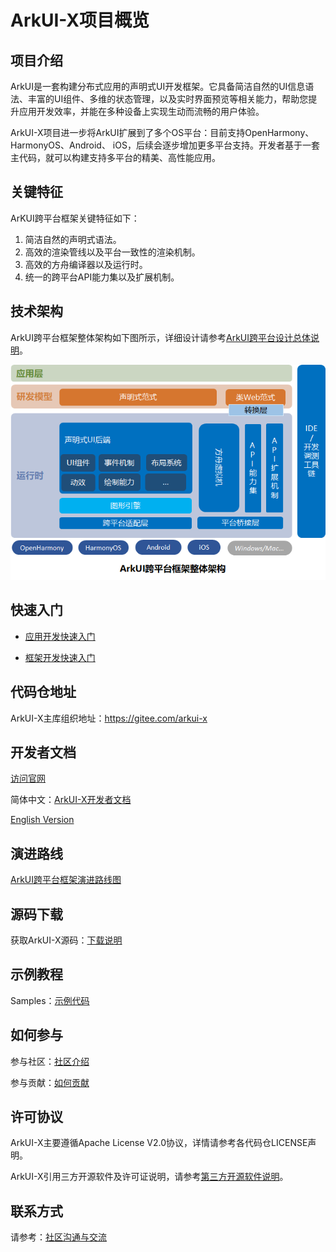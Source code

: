 # ArkUI-X项目概览

## 项目介绍

ArkUI是一套构建分布式应用的声明式UI开发框架。它具备简洁自然的UI信息语法、丰富的UI组件、多维的状态管理，以及实时界面预览等相关能力，帮助您提升应用开发效率，并能在多种设备上实现生动而流畅的用户体验。

ArkUI-X项目进一步将ArkUI扩展到了多个OS平台：目前支持OpenHarmony、HarmonyOS、Android、 iOS，后续会逐步增加更多平台支持。开发者基于一套主代码，就可以构建支持多平台的精美、高性能应用。

## 关键特征

ArKUI跨平台框架关键特征如下：

1. 简洁自然的声明式语法。
2. 高效的渲染管线以及平台一致性的渲染机制。
3. 高效的方舟编译器以及运行时。
4. 统一的跨平台API能力集以及扩展机制。

## 技术架构

ArkUI跨平台框架整体架构如下图所示，详细设计请参考[ArkUI跨平台设计总体说明](./framework-dev/design/design-overview.md)。

<img src="figures/ArkUI-X.png" alt="ArkUI跨平台架构图" style="zoom:80%;" />

## 快速入门

* [应用开发快速入门](application-dev/quick-start/start-overview.md)

* [框架开发快速入门](framework-dev/quick-start/start-overview.md)

## 代码仓地址

ArkUI-X主库组织地址：https://gitee.com/arkui-x

## 开发者文档

[访问官网](https://arkui-x.cn/)

简体中文：[ArkUI-X开发者文档](./readme.md) 

[English Version](../en/readme.md)

## 演进路线

[ArkUI跨平台框架演进路线图](roadmap/ArkUI-X-roadmap.md)

## 源码下载

获取ArkUI-X源码：[下载说明](https://gitee.com/arkui-x/manifest/blob/master/README.md)

## 示例教程

Samples：[示例代码](https://gitee.com/arkui-x/samples)

## 如何参与

参与社区：[社区介绍](https://gitee.com/arkui-x/community)

参与贡献：[如何贡献](contribute/README.md)

## 许可协议

ArkUI-X主要遵循Apache License V2.0协议，详情请参考各代码仓LICENSE声明。

ArkUI-X引用三方开源软件及许可证说明，请参考[第三方开源软件说明](contribute/open-source-software-and-license-notice.md)。

## 联系方式

请参考：[社区沟通与交流](contribute/communication-in-community.md)

